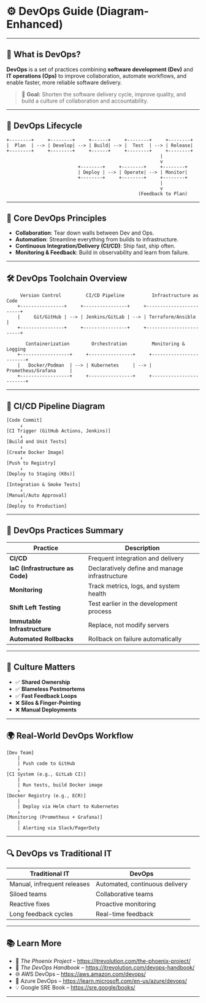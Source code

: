 # ⚙️ DevOps Guide (Diagram-Enhanced)

---

## 🧭 What is DevOps?

**DevOps** is a set of practices combining **software development (Dev)** and **IT operations (Ops)** to improve collaboration, automate workflows, and enable faster, more reliable software delivery.

> 🧩 **Goal:** Shorten the software delivery cycle, improve quality, and build a culture of collaboration and accountability.

---

## 🔁 DevOps Lifecycle

```plaintext
+--------+     +--------+     +------+     +--------+     +--------+
|  Plan  | --> | Develop| --> | Build| --> |  Test  | --> | Release|
+--------+     +--------+     +------+     +--------+     +--------+
                                                        |
                                                        v
                          +--------+     +--------+     +--------+
                          | Deploy | --> | Operate| --> | Monitor|
                          +--------+     +--------+     +--------+
                                                        |
                                                        v
                                                (Feedback to Plan)
```

---

## 🧱 Core DevOps Principles

- **Collaboration**: Tear down walls between Dev and Ops.
- **Automation**: Streamline everything from builds to infrastructure.
- **Continuous Integration/Delivery (CI/CD)**: Ship fast, ship often.
- **Monitoring & Feedback**: Build in observability and learn from failure.

---

## 🛠️ DevOps Toolchain Overview

```plaintext
     Version Control         CI/CD Pipeline          Infrastructure as Code
    +----------------+     +----------------+     +------------------------+
    |     Git/GitHub | --> | Jenkins/GitLab | --> | Terraform/Ansible      |
    +----------------+     +----------------+     +------------------------+

       Containerization        Orchestration         Monitoring & Logging
    +------------------+     +----------------+     +------------------------+
    |   Docker/Podman  | --> | Kubernetes     | --> | Prometheus/Grafana     |
    +------------------+     +----------------+     +------------------------+
```

---

## 🧪 CI/CD Pipeline Diagram

```plaintext
[Code Commit] 
     ↓
[CI Trigger (GitHub Actions, Jenkins)]
     ↓
[Build and Unit Tests]
     ↓
[Create Docker Image]
     ↓
[Push to Registry]
     ↓
[Deploy to Staging (K8s)]
     ↓
[Integration & Smoke Tests]
     ↓
[Manual/Auto Approval]
     ↓
[Deploy to Production]
```

---

## 🔧 DevOps Practices Summary

| Practice                    | Description                                     |
|-----------------------------|-------------------------------------------------|
| **CI/CD**                   | Frequent integration and delivery               |
| **IaC (Infrastructure as Code)** | Declaratively define and manage infrastructure |
| **Monitoring**              | Track metrics, logs, and system health          |
| **Shift Left Testing**      | Test earlier in the development process         |
| **Immutable Infrastructure**| Replace, not modify servers                     |
| **Automated Rollbacks**     | Rollback on failure automatically               |

---

## 🧠 Culture Matters

- ✅ **Shared Ownership**
- ✅ **Blameless Postmortems**
- ✅ **Fast Feedback Loops**
- ❌ **Silos & Finger-Pointing**
- ❌ **Manual Deployments**

---

## 🌍 Real-World DevOps Workflow

```plaintext
[Dev Team]
    |
    | Push code to GitHub
    ↓
[CI System (e.g., GitLab CI)]
    |
    | Run tests, build Docker image
    ↓
[Docker Registry (e.g., ECR)]
    |
    | Deploy via Helm chart to Kubernetes
    ↓
[Monitoring (Prometheus + Grafana)]
    |
    | Alerting via Slack/PagerDuty
```

---

## 🔍 DevOps vs Traditional IT

| Traditional IT            | DevOps                        |
|---------------------------|-------------------------------|
| Manual, infrequent releases | Automated, continuous delivery |
| Siloed teams               | Collaborative teams           |
| Reactive fixes             | Proactive monitoring          |
| Long feedback cycles       | Real-time feedback            |

---

## 📚 Learn More

- 📖 *The Phoenix Project* – https://itrevolution.com/the-phoenix-project/
- 📘 *The DevOps Handbook* – https://itrevolution.com/devops-handbook/
- 🌐 AWS DevOps – https://aws.amazon.com/devops/
- 🔧 Azure DevOps – https://learn.microsoft.com/en-us/azure/devops/
- 💡 Google SRE Book – https://sre.google/books/

---
```
